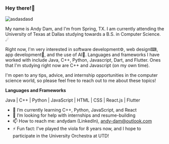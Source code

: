 ### Hey there!👋
![asdasdasd](https://github.com/andy-dam/andy-dam/assets/110382427/890afbfa-9f6b-4f6c-a1e8-dc4d64aee19d)

My name is Andy Dam, and I'm from Spring, TX. I am currently attending the University of Texas at Dallas studying towards a B.S. in Computer Science. ☄

Right now, I'm very interested in software development⚙, web design⌨, app development📱, and the use of AI🧠. Languages and frameworks I have worked with include Java, C++, Python, Javascript, Dart, and Flutter. Ones that I'm studying right now are C++ and Javascript (on my own time).

I'm open to any tips, advice, and internship opportunities in the computer science world, so please feel free to reach out to me about these topics!

**Languages and Frameworks**

Java | C++ | Python | JavaScript | HTML | CSS | React.js | Flutter

- 🌱 I’m currently learning C++, Python, JavaScript, and React
- 🤔 I’m looking for help with internships and resume-building
- 📫 How to reach me: andydam (LinkedIn), andy-dam@outlook.com
- ⚡ Fun fact: I've played the viola for 8 years now, and I hope to participate in the University Orchestra at UTD!
<!--
**andy-dam/andy-dam** is a ✨ _special_ ✨ repository because its `README.md` (this file) appears on your GitHub profile.
-->
